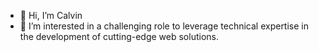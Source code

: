 - 👋 Hi, I’m Calvin
- 👀 I’m interested in a challenging role to leverage technical expertise in the development of cutting-edge web solutions.

<!---
creative-thinker7/creative-thinker7 is a ✨ special ✨ repository because its `README.md` (this file) appears on your GitHub profile.
You can click the Preview link to take a look at your changes.
--->
